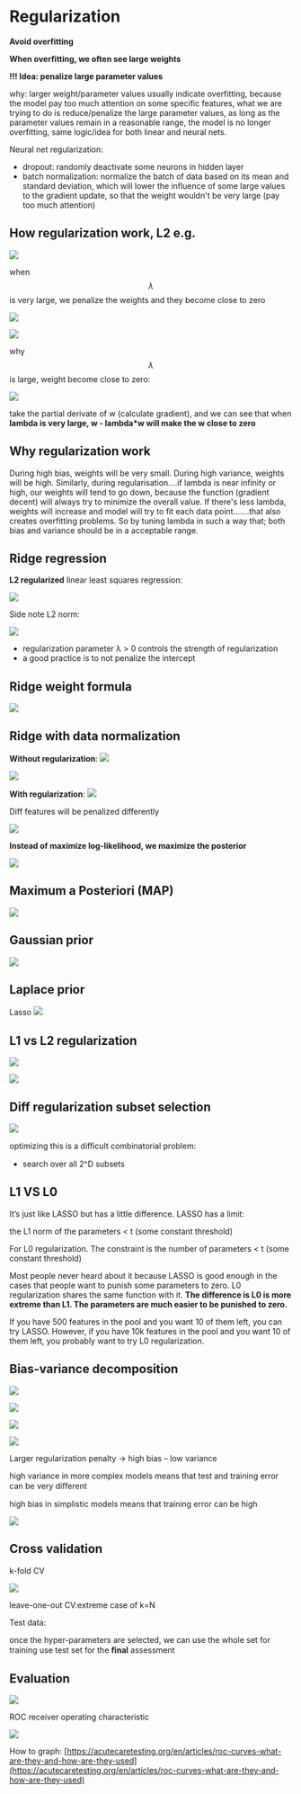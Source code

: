 # Regularization

**Avoid overfitting**

**When overfitting, we often see large weights**

**!!! Idea: penalize large parameter values**

why: larger weight/parameter values usually indicate overfitting, because the model pay too much attention on some specific features, what we are trying to do is reduce/penalize the large parameter values, as long as the parameter values remain in a reasonable range, the model is no longer overfitting, same logic/idea for both linear and neural nets. 

Neural net regularization: 

* dropout: randomly deactivate some neurons in hidden layer
* batch normalization: normalize the batch of data based on its mean and standard deviation, which will lower the influence of some large values to the gradient update, so that the weight wouldn't be very large \(pay too much attention\)

## How regularization work, L2 e.g.

![](.gitbook/assets/image%20%2885%29.png)

when $$\lambda$$ is very large, we penalize the weights and they become close to zero

![](.gitbook/assets/image%20%2887%29.png)

![](.gitbook/assets/image%20%2884%29.png)

why $$\lambda$$ is large, weight become close to zero:

![](.gitbook/assets/image%20%2895%29.png)

take the partial derivate of w \(calculate gradient\), and we can see that when **lambda is very large, w - lambda\*w will make the w close to zero**

## Why regularization work

During high bias, weights will be very small. During high variance, weights will be high. Similarly, during regularisation....if lambda is near infinity or high, our weights will tend to go down, because the function \(gradient decent\) will always try to minimize the overall value. If there's less lambda, weights will increase and model will try to fit each data point.......that also creates overfitting problems. So by tuning lambda in such a way that; both bias and variance should be in a acceptable range.

## Ridge regression

**L2 regularized** linear least squares regression:

![](.gitbook/assets/76.png)

Side note L2 norm:

![](.gitbook/assets/77%20%281%29.png)

* regularization parameter  λ &gt; 0 controls the strength of regularization
* a good practice is to not penalize the intercept

## Ridge weight formula

![](.gitbook/assets/78%20%281%29.png)

## Ridge with data normalization

**Without regularization**: ![](.gitbook/assets/79.png)

![](.gitbook/assets/80.png)

**With regularization**: ![](.gitbook/assets/81%20%281%29.png)

Diff features will be penalized differently

![](.gitbook/assets/82.png)

**Instead of maximize log-likelihood, we maximize the posterior**

![](.gitbook/assets/83.png)

## Maximum a Posteriori \(MAP\)

![](.gitbook/assets/84%20%281%29.png)

## Gaussian prior

![](.gitbook/assets/85%20%281%29.png)

## Laplace prior

Lasso ![](.gitbook/assets/86%20%281%29.png)

## L1 vs L2 regularization

![](.gitbook/assets/87.png)

![](.gitbook/assets/88%20%281%29.png)

## Diff regularization subset selection

![](.gitbook/assets/89.png)

optimizing this is a diﬃcult combinatorial problem:

* search over all    2^D     subsets

## L1 VS L0

It’s just like LASSO but has a little difference. LASSO has a limit:

the L1 norm of the parameters &lt; t \(some constant threshold\)

For L0 regularization. The constraint is the number of parameters &lt; t \(some constant threshold\)

Most people never heard about it because LASSO is good enough in the cases that people want to punish some parameters to zero. L0 regularization shares the same function with it. **The difference is L0 is more extreme than L1. The parameters are much easier to be punished to zero.**

If you have 500 features in the pool and you want 10 of them left, you can try LASSO. However, if you have 10k features in the pool and you want 10 of them left, you probably want to try L0 regularization.

## Bias-variance decomposition

![](.gitbook/assets/90%20%281%29.png)

![](.gitbook/assets/91.png)

![](.gitbook/assets/92.png)

![](.gitbook/assets/93%20%281%29.png)

Larger regularization penalty -&gt; high bias – low variance

high variance in more complex models means that test and training error can be very diﬀerent

high bias in simplistic models means that training error can be high

![](.gitbook/assets/94.png)

## Cross validation

k-fold CV

![](.gitbook/assets/95%20%281%29.png)

leave-one-out CV:extreme case of k=N

Test data:

once the hyper-parameters are selected, we can use the whole set for training use test set for the **ﬁnal** assessment

## Evaluation

![](.gitbook/assets/96.png)

ROC receiver operating characteristic

![](.gitbook/assets/97%20%281%29.png)

How to graph: [https://acutecaretesting.org/en/articles/roc-curves-what-are-they-and-how-are-they-used](https://acutecaretesting.org/en/articles/roc-curves-what-are-they-and-how-are-they-used)

## 

